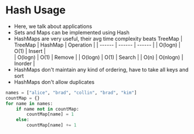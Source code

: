 # Hash Usage

- Here, we talk about applications
- Sets and Maps can be implemented using Hash
- HashMaps are very useful, their avg time complexity beats TreeMap
| TreeMap | HashMap | Operation |
| ------ | ------ | ------ |
| O(logn) | O(1) | Insert |  
| O(logn) | O(1) | Remove |
| O(logn) | O(1) | Search |
| O(n) | O(nlogn) | Inorder | 
- HashMaps don't maintain any kind of ordering, have to take all keys and sort
- HashMaps don't allow duplicates
```python
names = ["alice", "brad", "collin", "brad", "kim"]
countMap = {}
for name in names:
    if name not in countMap:
        countMap[name] = 1
    else:
        countMap[name] += 1
```